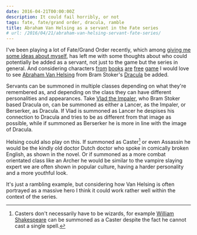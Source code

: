 ```yaml
---
date: 2016-04-21T00:00:00Z
description: It could fail horribly, or not
tags: fate, fate/grand order, dracula, ramble
title: Abraham Van Helsing as a servant in the Fate series
# url: /2016/04/21/abraham-van-helsing-servant-fate-series/
---
```


I've been playing a lot of Fate/Grand Order recently, which among [giving me some ideas about myself](/2016/04/the-strange-case-of-fgo-hyde-ocd/), has left me with some thoughts about who could potentially be added as a servant, not just to the game but the series in general. And considering characters [from](http://typemoon.wikia.com/wiki/Gilgamesh) [books](http://fategrandorder.wikia.com/wiki/Henry_Jekyll_%26_Hyde) [are](http://fategrandorder.wikia.com/wiki/Beowulf) [free](http://fategrandorder.wikia.com/wiki/Edmond_Dantes) [game](http://typemoon.wikia.com/wiki/Assassin_(Fate/Grand_Order_-_Phantom)) I would love to see [Abraham Van Helsing](https://en.wikipedia.org/wiki/Abraham_Van_Helsing) from Bram Stoker's [Dracula](https://en.wikipedia.org/wiki/Dracula) be added.

Servants can be summoned in multiple classes depending on what they're remembered as, and depending on the class they can have different personalities and appearances. Take [Vlad the Impaler](http://typemoon.wikia.com/wiki/Vlad_III), who Bram Stoker based Dracula on, can be summoned as either a Lancer, as the Impaler, or Berserker, as Dracula. If Vlad is summoned as Lancer he despises his connection to Dracula and tries to be as different from that image as possible, while if summoned as Berserker he is more in line with the image of Dracula.

Helsing could also play on this. If summoned as Caster[^1] or even Assassin he would be the kindly old doctor Dutch doctor who spoke in comically broken English, as shown in the novel. Or if summoned as a more combat orientated class like an Archer he would be similar to the vampire slaying expert we are often shown in popular culture, having a harder personality and a more youthful look.

It's just a rambling example, but considering how Van Helsing is often portrayed as a massive hero I think it could work rather well within the context of the series.

[^1]: Casters don't necessarily have to be wizards, for example [William Shakespeare](http://typemoon.wikia.com/wiki/Caster_of_Red) can be summoned as a Caster despite the fact he cannot cast a single spell.

